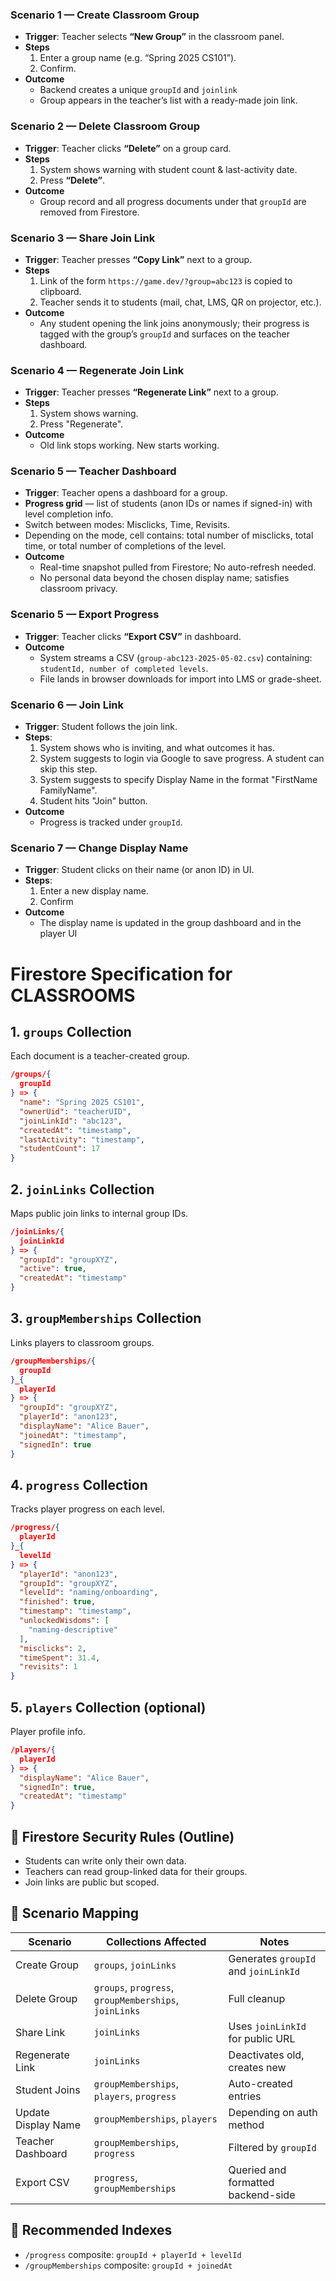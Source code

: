 ### Scenario 1 — Create Classroom Group

- **Trigger**: Teacher selects **“New Group”** in the classroom panel.
- **Steps**
    1. Enter a group name (e.g. “Spring 2025 CS101”).
    2. Confirm.
- **Outcome**
    - Backend creates a unique `groupId` and `joinlink`
    - Group appears in the teacher’s list with a ready-made join link.

### Scenario 2 — Delete Classroom Group

- **Trigger**: Teacher clicks **“Delete”** on a group card.
- **Steps**
    1. System shows warning with student count & last-activity date.
    2. Press **“Delete”**.
- **Outcome**
    - Group record and all progress documents under that `groupId` are removed from Firestore.

### Scenario 3 — Share Join Link

- **Trigger**: Teacher presses **“Copy Link”** next to a group.
- **Steps**
    1. Link of the form `https://game.dev/?group=abc123` is copied to clipboard.
    2. Teacher sends it to students (mail, chat, LMS, QR on projector, etc.).
- **Outcome**
    - Any student opening the link joins anonymously; their progress is tagged with the group’s `groupId` and surfaces
      on the teacher dashboard.

### Scenario 4 — Regenerate Join Link

- **Trigger**: Teacher presses **“Regenerate Link”** next to a group.
- **Steps**
    1. System shows warning.
    2. Press "Regenerate".
- **Outcome**
    - Old link stops working. New starts working.

### Scenario 5 — Teacher Dashboard

- **Trigger**: Teacher opens a dashboard for a group.
- **Progress grid** — list of students (anon IDs or names if signed-in) with level completion info.
- Switch between modes: Misclicks, Time, Revisits.
- Depending on the mode, cell contains: total number of misclicks, total time, or total number of completions of the
  level.
- **Outcome**
    - Real-time snapshot pulled from Firestore; No auto-refresh needed.
    - No personal data beyond the chosen display name; satisfies classroom privacy.

### Scenario 5 — Export Progress

- **Trigger**: Teacher clicks **“Export CSV”** in dashboard.
- **Outcome**
    - System streams a CSV (`group-abc123-2025-05-02.csv`) containing:  
      `studentId, number of completed levels`.
    - File lands in browser downloads for import into LMS or grade-sheet.

### Scenario 6 — Join Link

- **Trigger**: Student follows the join link.
- **Steps**:
    1. System shows who is inviting, and what outcomes it has.
    2. System suggests to login via Google to save progress. A student can skip this step.
    3. System suggests to specify Display Name in the format "FirstName FamilyName".
    4. Student hits "Join" button.
- **Outcome**
    - Progress is tracked under `groupId`.

### Scenario 7 — Change Display Name

- **Trigger**: Student clicks on their name (or anon ID) in UI.
- **Steps**:
    1. Enter a new display name.
    2. Confirm
- **Outcome**
    - The display name is updated in the group dashboard and in the player UI

# Firestore Specification for CLASSROOMS

## 1. `groups` Collection

Each document is a teacher-created group.

```json
/groups/{
  groupId
} => {
  "name": "Spring 2025 CS101",
  "ownerUid": "teacherUID",
  "joinLinkId": "abc123",
  "createdAt": "timestamp",
  "lastActivity": "timestamp",
  "studentCount": 17
}
```

## 2. `joinLinks` Collection

Maps public join links to internal group IDs.

```json
/joinLinks/{
  joinLinkId
} => {
  "groupId": "groupXYZ",
  "active": true,
  "createdAt": "timestamp"
}
```

## 3. `groupMemberships` Collection

Links players to classroom groups.

```json
/groupMemberships/{
  groupId
}_{
  playerId
} => {
  "groupId": "groupXYZ",
  "playerId": "anon123",
  "displayName": "Alice Bauer",
  "joinedAt": "timestamp",
  "signedIn": true
}
```

## 4. `progress` Collection

Tracks player progress on each level.

```json
/progress/{
  playerId
}_{
  levelId
} => {
  "playerId": "anon123",
  "groupId": "groupXYZ",
  "levelId": "naming/onboarding",
  "finished": true,
  "timestamp": "timestamp",
  "unlockedWisdoms": [
    "naming-descriptive"
  ],
  "misclicks": 2,
  "timeSpent": 31.4,
  "revisits": 1
}
```

## 5. `players` Collection (optional)

Player profile info.

```json
/players/{
  playerId
} => {
  "displayName": "Alice Bauer",
  "signedIn": true,
  "createdAt": "timestamp"
}
```

## 🔐 Firestore Security Rules (Outline)

- Students can write only their own data.
- Teachers can read group-linked data for their groups.
- Join links are public but scoped.

## 🔁 Scenario Mapping

| Scenario            | Collections Affected                                  | Notes                                |
|---------------------|-------------------------------------------------------|--------------------------------------|
| Create Group        | `groups`, `joinLinks`                                 | Generates `groupId` and `joinLinkId` |
| Delete Group        | `groups`, `progress`, `groupMemberships`, `joinLinks` | Full cleanup                         |
| Share Link          | `joinLinks`                                           | Uses `joinLinkId` for public URL     |
| Regenerate Link     | `joinLinks`                                           | Deactivates old, creates new         |
| Student Joins       | `groupMemberships`, `players`, `progress`             | Auto-created entries                 |
| Update Display Name | `groupMemberships`, `players`                         | Depending on auth method             |
| Teacher Dashboard   | `groupMemberships`, `progress`                        | Filtered by `groupId`                |
| Export CSV          | `progress`, `groupMemberships`                        | Queried and formatted backend-side   |

## 🌱 Recommended Indexes

- `/progress` composite: `groupId + playerId + levelId`
- `/groupMemberships` composite: `groupId + joinedAt`
